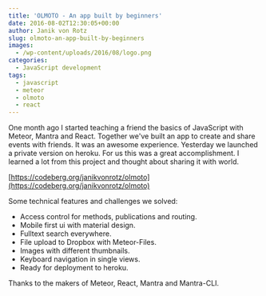 ```yaml
---
title: 'OLMOTO - An app built by beginners'
date: 2016-08-02T12:30:05+00:00
author: Janik von Rotz
slug: olmoto-an-app-built-by-beginners
images:
  - /wp-content/uploads/2016/08/logo.png
categories:
  - JavaScript development
tags:
  - javascript
  - meteor
  - olmoto
  - react
---
```

One month ago I started teaching a friend the basics of JavaScript with Meteor, Mantra and React.
Together we've built an app to create and share events with friends. It was an awesome experience. Yesterday we launched a private version on heroku. For us this was a great accomplishment. I learned a lot from this project and thought about sharing it with world.

[https://codeberg.org/janikvonrotz/olmoto](https://codeberg.org/janikvonrotz/olmoto)

Some technical features and challenges we solved:

* Access control for methods, publications and routing.
* Mobile first ui with material design.
* Fulltext search everywhere.
* File upload to Dropbox with Meteor-Files.
* Images with different thumbnails.
* Keyboard navigation in single views.
* Ready for deployment to heroku.

Thanks to the makers of Meteor, React, Mantra and Mantra-CLI.